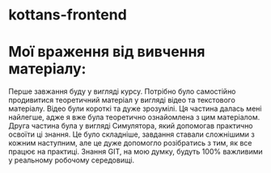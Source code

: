 # kottans-frontend
# Мої враження від вивчення матеріалу:
 Перше завжання буду у вигляді курсу. Потрібно було самостійно продивитися теоретичний матеріал у вигляді відео та текстового матеріалу. Відео були короткі та дуже зрозумілі. Ця частина  далась мені найлегше, адже я вже була теоретично ознайомлена з цим матеріалом. Друга частина була у вигляді Симулятора, який допомогав практично освоїти ці знання. Це було складніше, завдання ставали сложнішими з кожним наступним, але це дуже допомогло розібратись з тим, як все працює на практиці.
 Знання GIT, на мою думку, будуть 100% важливими у реальному робочому середовищі. 
